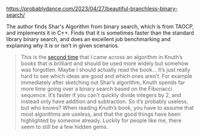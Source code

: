 https://probablydance.com/2023/04/27/beautiful-branchless-binary-search/

The author finds Shar's Algorithm from binary search, which is from TAOCP, and implements it in C++. Finds that it is sometimes faster than the standard library binary search, and does an excellent job benchmarking and explaining why it is or isn't in given scenarios.

> This is the [second time](https://probablydance.com/2018/06/16/fibonacci-hashing-the-optimization-that-the-world-forgot-or-a-better-alternative-to-integer-modulo/) that I came across an algorithm in Knuth’s books that is brilliant and should be used more widely but somehow was forgotten. Maybe I should actually read the book… It’s just really hard to see which ideas are good and which ones aren’t. For example immediately after sketching out Shar’s algorithm, Knuth spends far more time going over a binary search based on the Fibonacci sequence. It’s faster if you can’t quickly divide integers by 2, and instead only have addition and subtraction. So it’s probably useless, but who knows? When reading Knuth’s book, you have to assume that most algorithms are useless, and that the good things have been highlighted by someone already. Luckily for people like me, there seem to still be a few hidden gems.